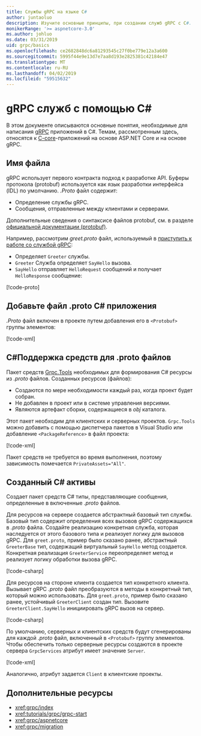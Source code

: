 ```yaml
---
title: Службы gRPC на языке C#
author: juntaoluo
description: Изучите основные принципы, при создании служб gRPC с C#.
monikerRange: '>= aspnetcore-3.0'
ms.author: johluo
ms.date: 03/31/2019
uid: grpc/basics
ms.openlocfilehash: ce2682848dc6a81293545c27f0be779e12a3a600
ms.sourcegitcommit: 5995f44e9e13d7e7aa8d193e2825381c42184e47
ms.translationtype: MT
ms.contentlocale: ru-RU
ms.lasthandoff: 04/02/2019
ms.locfileid: "59515632"
---
```

# <a name="grpc-services-with-c"></a>gRPC служб с помощью C\#

В этом документе описываются основные понятия, необходимые для написания [gRPC](https://grpc.io/docs/guides/) приложений в C#. Темам, рассмотренным здесь, относятся к [C-core](https://grpc.io/blog/grpc-stacks)-приложений на основе ASP.NET Core и на основе gRPC.

## <a name="proto-file"></a>Имя файла

gRPC использует первого контракта подход к разработке API. Буферы протокола (protobuf) используется как язык разработки интерфейса (IDL) по умолчанию. *.Proto* файл содержит:

* Определение службы gRPC.
* Сообщения, отправленные между клиентами и серверами.

Дополнительные сведения о синтаксисе файлов protobuf, см. в разделе [официальной документации (protobuf)](https://developers.google.com/protocol-buffers/docs/proto3).

Например, рассмотрим *greet.proto* файл, используемый в [приступить к работе со службой gRPC](xref:tutorials/grpc/grpc-start):

* Определяет `Greeter` службы.
* `Greeter` Служба определяет `SayHello` вызова.
* `SayHello` отправляет `HelloRequest` сообщений и получает `HelloResponse` сообщение:

[!code-proto[](~/tutorials/grpc/grpc-start/samples/GrpcStart/Protos/greet.proto)]

## <a name="add-a-proto-file-to-a-c-app"></a>Добавьте файл .proto C\# приложения

*.Proto* файл включен в проекте путем добавления его в `<Protobuf>` группы элементов:

[!code-xml[](~/tutorials/grpc/grpc-start/samples/GrpcStart/GrpcGreeter.Server/GrpcGreeter.Server.csproj?highlight=2&range=7-10)]

## <a name="c-tooling-support-for-proto-files"></a>C#Поддержка средств для .proto файлов

Пакет средств [Grpc.Tools](https://www.nuget.org/packages/Grpc.Tools/) необходимых для формирования C# ресурсы из *.proto* файлов. Созданных ресурсов (файлов):

* Создаются по мере необходимости каждый раз, когда проект будет собран.
* Не добавлен в проект или в системе управления версиями.
* Являются артефакт сборки, содержащиеся в *obj* каталога.

Этот пакет необходим для клиентских и серверных проектов. `Grpc.Tools` можно добавить с помощью диспетчера пакетов в Visual Studio или добавление `<PackageReference>` в файл проекта:

[!code-xml[](~/tutorials/grpc/grpc-start/samples/GrpcStart/GrpcGreeter.Server/GrpcGreeter.Server.csproj?highlight=1&range=16)]

Пакет средств не требуется во время выполнения, поэтому зависимость помечается `PrivateAssets="All"`.

## <a name="generated-c-assets"></a>Созданный C# активы

Создает пакет средств C# типы, представляющие сообщения, определенные в включенные *.proto* файлов.

Для ресурсов на сервере создается абстрактный базовый тип службы. Базовый тип содержит определения всех вызовов gRPC содержащихся в *.proto* файла. Создайте реализацию конкретная служба, которая наследуется от этого базового типа и реализует логику для вызовов gRPC. Для `greet.proto`, пример было сказано ранее, абстрактный `GreeterBase` тип, содержащий виртуальный `SayHello` метод создается. Конкретная реализация `GreeterService` переопределяет метод и реализует логику обработки вызова gRPC.

[!code-csharp[](~/tutorials/grpc/grpc-start/samples/GrpcStart/GrpcGreeter.Server/Services/GreeterService.cs?name=snippet)]

Для ресурсов на стороне клиента создается тип конкретного клиента. Вызывает gRPC *.proto* файл преобразуются в методы в конкретный тип, который можно использовать. Для `greet.proto`, пример было сказано ранее, устойчивый `GreeterClient` создан тип. Вызовите `GreeterClient.SayHello` инициировать gRPC вызов на сервер.

[!code-csharp[](~/tutorials/grpc/grpc-start/samples/GrpcStart/GrpcGreeter.Client/Program.cs?highlight=9-11&name=snippet)]

По умолчанию, серверных и клиентских средств будут сгенерированы для каждой *.proto* файл, включенный в `<Protobuf>` группу элементов. Чтобы обеспечить только серверные ресурсы создаются в проекте сервера `GrpcServices` атрибут имеет значение `Server`.

[!code-xml[](~/tutorials/grpc/grpc-start/samples/GrpcStart/GrpcGreeter.Server/GrpcGreeter.Server.csproj?highlight=2&range=7-10)]

Аналогично, атрибут задается `Client` в клиентские проекты.

## <a name="additional-resources"></a>Дополнительные ресурсы

* <xref:grpc/index>
* <xref:tutorials/grpc/grpc-start>
* <xref:grpc/aspnetcore>
* <xref:grpc/migration>
